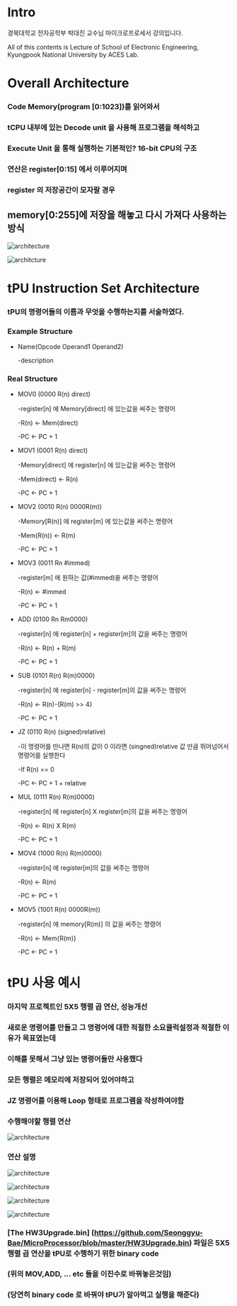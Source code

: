 # Intro
경북대학교 전자공학부 박대진 교수님 마이크로프로세서 강의입니다. 

All of this contents is Lecture of School of Electronic Engineering, Kyungpook National University by ACES Lab. 

# Overall Architecture

### Code Memory(program [0:1023])를 읽어와서 
### tCPU 내부에 있는 Decode unit 을 사용해 프로그램을 해석하고 
### Execute Unit 을 통해 실행하는 기본적인? 16-bit CPU의 구조 
### 연산은 register[0:15] 에서 이루어지며 
### register 의 저장공간이 모자랄 경우 
## memory[0:255]에 저장을 해놓고 다시 가져다 사용하는 방식 

![architecture](https://postfiles.pstatic.net/MjAxOTExMDNfMTY1/MDAxNTcyNzY3ODMzNzc0.5Mz3m21dOhMzQAdHE9PVigBKasavHoi3RNSF9SAptXQg.xi4BIU14P3cpNUg2DvfNizFGUybfiY8bCILdPJontwEg.PNG.qotjdrb6/%EC%BA%A1%EC%B2%98.PNG?type=w773)

![architcture](https://postfiles.pstatic.net/MjAxOTExMDNfMjYx/MDAxNTcyNzY3ODMzODI1.DHLghTodL_Pwb5m13iPBA7wZPFCeNH7sPwIrwyZwspsg.gI83x70YjfD-oUnVLMBAco81O6K5N3fgFiGp8bTb23wg.PNG.qotjdrb6/%EC%BA%A1%EC%B2%981.PNG?type=w773)



# tPU Instruction Set Architecture

### tPU의 명령어들의 이름과 무엇을 수행하는지를 서술하였다.

### Example Structure
- Name(Opcode Operand1 Operand2)

   -description  


### Real Structure

* MOV0 (0000 R(n) direct)


  -register[n] 에 Memory[direct] 에 있는값을 써주는 명령어

  -R(n) <- Mem(direct)
 
  -PC <- PC + 1
  
 
 
* MOV1 (0001 R(n) direct)


  -Memory[direct] 에 register[n] 에 있는값을 써주는 명령어

  -Mem(direct) <- R(n)
 
  -PC <- PC + 1
  

 
 * MOV2 (0010 R(n) 0000R(m))
 
 
   -Memory[R(n)] 에 register[m] 에 있는값을 써주는 명령어
 
   -Mem(R(n)) <- R(m)
 
   -PC <- PC + 1
   

 
 * MOV3 (0011 Rn #immed)
 
 
    -register[m] 에 원하는 값(#immed)을 써주는 명령어
 
    -R(n) <- #immed
 
    -PC <- PC + 1
    

 
 * ADD (0100 Rn Rm0000)
 
 
    -register[n] 에 register[n] + register[m]의 값을 써주는 명령어
 
    -R(n) <- R(n) + R(m)
 
    -PC <- PC + 1
    
 
 * SUB (0101 R(n) R(m)0000)
 
 
    -register[n] 에 register[n] - register[m]의 값을 써주는 명령어
 
    -R(n) <- R(n)-{R(m) >> 4}
 
    -PC <- PC + 1
    
    
 * JZ (0110 R(n) (signed)relative)
 
 
    -이 명령어를 만나면 R(n)의 값이 0 이라면 (singned)relative 값 만큼 뛰어넘어서 명령어를 실행한다
 
    -If R(n) == 0
 
    -PC <- PC + 1 + relative
    
    
 * MUL (0111 R(n) R(m)0000)
 
 
    -register[n] 에 register[n] X register[m]의 값을 써주는 명령어
 
    -R(n) <- R(n) X R(m)
 
    -PC <- PC + 1
    
   
 * MOV4 (1000 R(n) R(m)0000)
 
 
    -register[n] 에 register[m]의 값을 써주는 명령어
 
    -R(n) <- R(m)
 
    -PC <- PC + 1
    
 
 * MOV5 (1001 R(n) 0000R(m))
 
 
    -register[n] 에 memory[R(m)] 의 값을 써주는 명령어
 
    -R(n) <- Mem{R(m)}
 
    -PC <- PC + 1
    
   
    
    
# tPU 사용 예시

### 마지막 프로젝트인 5X5 행렬 곱 연산, 성능개선

### 새로운 명령어를 만들고 그 명령어에 대한 적절한 소요클럭설정과 적절한 이유가 목표였는데

### 이해를 못해서 그냥 있는 명령어들만 사용했다

### 모든 행렬은 메모리에 저장되어 있어야하고

### JZ 명령어를 이용해 Loop 형태로 프로그램을 작성하여야함


### 수행해야할 행렬 연산
![architecture](https://postfiles.pstatic.net/MjAyMDExMDZfMjY5/MDAxNjA0NjY5NDQ0Mjg5.TInTcn8X4_YD_vmeGKVh245UBpiKUCvZARw7SUcAVe4g.7tCJEJwK8hJY549-BSNZCtAmUSHmf21vfrvAhs0rQZEg.PNG.qotjdrb6/image.png?type=w773)



### 연산 설명

![architecture](https://postfiles.pstatic.net/MjAyMDExMDZfMTI4/MDAxNjA0NjcxMzA5NjIy.diFjp3nHXm_cZtA-lvnfAp9pkFuJOgOL-1cjbP2vJ8Yg.oQV12HsHuymKeE_roNCVdHQQGePnjcJ9ISg09UoTC1og.PNG.qotjdrb6/image.png?type=w773)




![architecture](https://postfiles.pstatic.net/MjAyMDExMDZfNDgg/MDAxNjA0NjcxNDg1OTEz.1na2F_dkzv6IOrkIGY8xa86qAx0dV8mMLSApp13p-jsg.R9evqqPXUrTJfMNR_qKxdqUD_boA4avNhu2XbmTQNugg.PNG.qotjdrb6/image.png?type=w773)



![architecture](https://postfiles.pstatic.net/MjAyMDExMDZfMjEz/MDAxNjA0NjcxNjI5MTYy.RtyhxzgW1ydmN064Wi4qCgJvBwEXM-DlJy3qA5XveEQg.uKLZRPgPEU6xfwfYmz0t_0EeyEOELpT6j3-qA_c1RFwg.PNG.qotjdrb6/image.png?type=w773)


![architecture](https://postfiles.pstatic.net/MjAyMDExMDZfMjEw/MDAxNjA0NjcxNzQ4MDI0.P2nHTQvT6zQRwqVo1E3Nm2WkzDDZ03mxjlmsqieV0kgg.QBXrF62nKajXd81c_HP0T3WNrvFqXFNmqCbdRm5qsMAg.PNG.qotjdrb6/image.png?type=w773)


### [The HW3Upgrade.bin] (https://github.com/Seonggyu-Bae/MicroProcessor/blob/master/HW3Upgrade.bin) 파일은 5X5 행렬 곱 연산을 tPU로 수행하기 위한 binary code
### (위의 MOV,ADD, ... etc 들을 이진수로 바꿔놓은것임)
### (당연히 binary code 로 바꿔야 tPU가 알아먹고 실행을 해준다)
